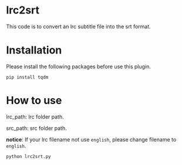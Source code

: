 # lrc2srt

This code is to convert an lrc subtitle file into the srt format.

# Installation

Please install the following packages before use this plugin.

```pip install tqdm```

# How to use

lrc_path: lrc folder path.

src_path: src folder path.

**notice**: If your lrc filename not use ```english```, please change filename to ```english```.

```python lrc2srt.py```
